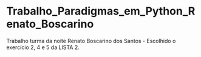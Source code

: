 # Trabalho_Paradigmas_em_Python_Renato_Boscarino
Trabalho turma da noite Renato Boscarino dos Santos - Escolhido o exercício 2, 4 e 5 da LISTA 2.
